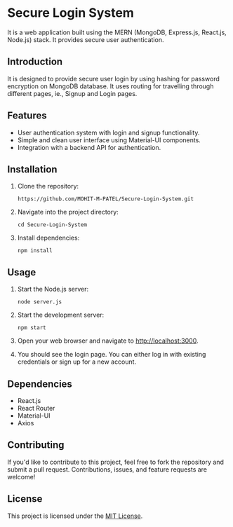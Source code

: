 # Secure Login System

It is a web application built using the MERN (MongoDB, Express.js, React.js, Node.js) stack. It provides secure user authentication.

## Introduction

It is designed to provide secure user login by using hashing for password encryption on MongoDB database. It uses routing for travelling through different pages, ie., Signup and Login pages.  

## Features

- User authentication system with login and signup functionality.
- Simple and clean user interface using Material-UI components.
- Integration with a backend API for authentication.

## Installation

1. Clone the repository:

    ```
    https://github.com/MOHIT-M-PATEL/Secure-Login-System.git
    ```

2. Navigate into the project directory:

    ```
    cd Secure-Login-System
    ```

3. Install dependencies:

    ```
    npm install
    ```

## Usage

1. Start the Node.js server:

    ```
    node server.js
    ```

2. Start the development server:

    ```
    npm start
    ```

3. Open your web browser and navigate to [http://localhost:3000](http://localhost:3000).

4. You should see the login page. You can either log in with existing credentials or sign up for a new account.

## Dependencies

- React.js
- React Router
- Material-UI
- Axios

## Contributing

If you'd like to contribute to this project, feel free to fork the repository and submit a pull request. Contributions, issues, and feature requests are welcome!

## License

This project is licensed under the [MIT License](LICENSE).
